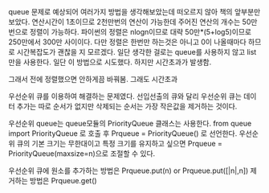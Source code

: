 queue 문제로 예상되어 여러가지 방법을 생각해보았는데 떠오르지 않아 책의 앞부분만 보았다.
연산시간이 1초이므로 2천만번의 연산이 가능한데 주어진 연산의 개수는 50만번으로 정렬이 가능하다.
파이썬의 정렬은 nlogn이므로 대략 50만*(5+log5)이므로 250만에서 300만 사이이다.
다만 정렬은 한번만 하는것은 아니고 0이 나올때마다 하므로 시간복잡도가 괜찮을 지 모르겠다.
일단 생각한 걸로는 queue를 사용하지 않고 list만을 사용한다. 일단 이 방법으로 시도했다.
하지만 시간초과가 발생함.

그래서 전에 정렬했으면 안하게끔 바꿔봄. 그래도 시간초과

우선순위 큐를 이용하여 해결하는 문제였다.
선입선출의 큐와 달리 우선순위 큐는 데이터 추가는 따로 순서가 없지만 삭제되는 순서는 가장 작은값을 제거하는 것이다.

우선순위 queue는 queue모듈의 PriorityQueue 클래스는 사용한다.
from queue import PriorityQueue 로 호출 후
Prqueue = PriorityQueue() 로 선언한다.
우선순위 큐의 기본 크기는 무한대이고 특정 크기를 유지하고 싶으면
Prqueue = PriorityQueue(maxsize=n)으로 조절할 수 있다.

우선순위 큐에 원소를 추가하는 방법은
Prqueue.put(n) or Prqueue.put([|n|,n])
제거하는 방법은
Prqueue.get()